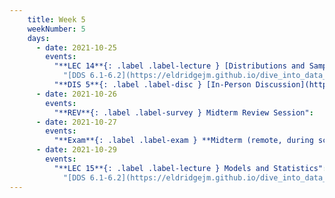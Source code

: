 ```yaml
---
    title: Week 5
    weekNumber: 5
    days:
      - date: 2021-10-25
        events:
          "**LEC 14**{: .label .label-lecture } [Distributions and Sampling](http://datahub.ucsd.edu/user-redirect/git-sync?repo=https://github.com/dsc-courses/dsc10-2021-fa&subPath=lectures/lec14/lecture.ipynb)":
            "[DDS 6.1-6.2](https://eldridgejm.github.io/dive_into_data_science/06-populations_and_samples/1_populations_and_samples.html)"
          "**DIS 5**{: .label .label-disc } [In-Person Discussion](http://datahub.ucsd.edu/user-redirect/git-sync?repo=https://github.com/dsc-courses/dsc10-2021-fa&subPath=discussions/05-midterm_review/discussion.ipynb)":
      - date: 2021-10-26
        events:
          "**REV**{: .label .label-survey } Midterm Review Session":
      - date: 2021-10-27
        events:
          "**Exam**{: .label .label-exam } **Midterm (remote, during scheduled lecture)**":
      - date: 2021-10-29
        events:
          "**LEC 15**{: .label .label-lecture } Models and Statistics":
            "[DDS 6.1-6.2](https://eldridgejm.github.io/dive_into_data_science/06-populations_and_samples/1_populations_and_samples.html)"
---
```

